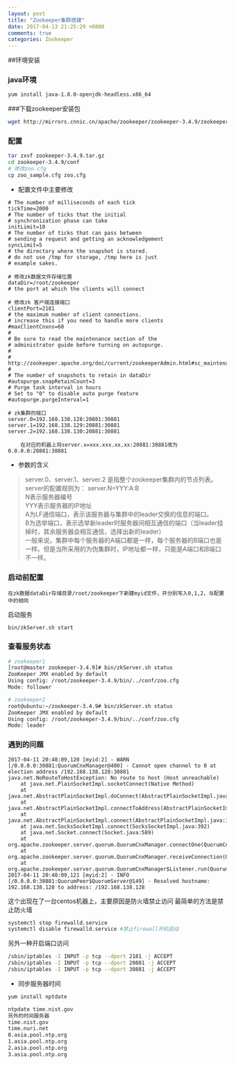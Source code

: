 ```yaml
---
layout: post
title: "Zookeeper集群搭建"
date: 2017-04-13 21:25:29 +0800
comments: true
categories: Zookeeper
---
```


<!--more-->

##环境安装
### java环境
```sh
yum install java-1.8.0-openjdk-headless.x86_64
```



###下载zookeeper安装包
```sh
wget http://mirrors.cnnic.cn/apache/zookeeper/zookeeper-3.4.9/zookeeper-3.4.9.tar.gz
```
### 配置
```sh
tar zxvf zookeeper-3.4.9.tar.gz
cd zookeeper-3.4.9/conf
# 修改zoo.cfg
cp zoo_sample.cfg zoo.cfg
```

* 配置文件中主要修改

```
# The number of milliseconds of each tick
tickTime=2000
# The number of ticks that the initial
# synchronization phase can take
initLimit=10
# The number of ticks that can pass between
# sending a request and getting an acknowledgement
syncLimit=5
# the directory where the snapshot is stored.
# do not use /tmp for storage, /tmp here is just
# example sakes.

# 修改zk数据文件存储位置
dataDir=/root/zookeeper
# the port at which the clients will connect

# 修改zk 客户端连接端口
clientPort=2181
# the maximum number of client connections.
# increase this if you need to handle more clients
#maxClientCnxns=60
#
# Be sure to read the maintenance section of the
# administrator guide before turning on autopurge.
#
# http://zookeeper.apache.org/doc/current/zookeeperAdmin.html#sc_maintenance
#
# The number of snapshots to retain in dataDir
#autopurge.snapRetainCount=3
# Purge task interval in hours
# Set to "0" to disable auto purge feature
#autopurge.purgeInterval=1

# zk集群的端口
server.0=192.168.138.128:20881:30881
server.1=192.168.138.129:20881:30881
server.2=192.168.138.130:20881:30881
```

        在对应的机器上将server.x=xxx.xxx.xx.xx:20881:30881改为0.0.0.0:20881:30881

* 参数的含义

> server.0、server.1、server.2 是指整个zookeeper集群内的节点列表。server的配置规则为：  server.N=YYY:A:B  
N表示服务器编号  
YYY表示服务器的IP地址  
A为LF通信端口，表示该服务器与集群中的leader交换的信息的端口。  
B为选举端口，表示选举新leader时服务器间相互通信的端口（当leader挂掉时，其余服务器会相互通信，选择出新的leader）  
一般来说，集群中每个服务器的A端口都是一样，每个服务器的B端口也是一样。但是当所采用的为伪集群时，IP地址都一样，只能是A端口和B端口不一样。  

### 启动前配置
    在zk数据dataDir存储目录/root/zookeeper下新建myid文件，并分别写入0,1,2，与配置中的相同
    
启动服务

```
bin/zkServer.sh start
```

### 查看服务状态
```sh
# zookeeper1
[root@master zookeeper-3.4.9]# bin/zkServer.sh status
ZooKeeper JMX enabled by default
Using config: /root/zookeeper-3.4.9/bin/../conf/zoo.cfg
Mode: follower

# zookeeper2
root@ubuntu:~/zookeeper-3.4.9# bin/zkServer.sh status
ZooKeeper JMX enabled by default
Using config: /root/zookeeper-3.4.9/bin/../conf/zoo.cfg
Mode: leader
```

### 遇到的问题

```
2017-04-11 20:48:09,120 [myid:2] - WARN  [/0.0.0.0:30881:QuorumCnxManager@400] - Cannot open channel to 0 at election address /192.168.138.128:30881
java.net.NoRouteToHostException: No route to host (Host unreachable)
	at java.net.PlainSocketImpl.socketConnect(Native Method)
	at java.net.AbstractPlainSocketImpl.doConnect(AbstractPlainSocketImpl.java:350)
	at java.net.AbstractPlainSocketImpl.connectToAddress(AbstractPlainSocketImpl.java:206)
	at java.net.AbstractPlainSocketImpl.connect(AbstractPlainSocketImpl.java:188)
	at java.net.SocksSocketImpl.connect(SocksSocketImpl.java:392)
	at java.net.Socket.connect(Socket.java:589)
	at org.apache.zookeeper.server.quorum.QuorumCnxManager.connectOne(QuorumCnxManager.java:381)
	at org.apache.zookeeper.server.quorum.QuorumCnxManager.receiveConnection(QuorumCnxManager.java:295)
	at org.apache.zookeeper.server.quorum.QuorumCnxManager$Listener.run(QuorumCnxManager.java:543)
2017-04-11 20:48:09,121 [myid:2] - INFO  [/0.0.0.0:30881:QuorumPeer$QuorumServer@149] - Resolved hostname: 192.168.138.128 to address: /192.168.138.128
```

这个出现在了一台centos机器上，主要原因是防火墙禁止访问
最简单的方法是禁止防火墙

```sh
systemctl stop firewalld.service 
systemctl disable firewalld.service #禁止firewall开机启动
```

另外一种开启端口访问

```sh
/sbin/iptables -I INPUT -p tcp --dport 2181 -j ACCEPT
/sbin/iptables -I INPUT -p tcp --dport 20881 -j ACCEPT
/sbin/iptables -I INPUT -p tcp --dport 30881 -j ACCEPT
```
* 同步服务器时间

```bash
yum install nptdate

ntpdate time.nist.gov
另外的时间服务器
time.nist.gov
time.nuri.net
0.asia.pool.ntp.org
1.asia.pool.ntp.org
2.asia.pool.ntp.org
3.asia.pool.ntp.org
```
